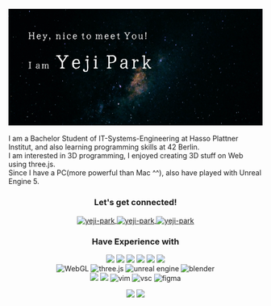 
<p align = "center">
<img src="./hello_2.png" alt="name banner" />
</p>

<!-- <p align="center">
 <img src="https://badges.pufler.dev/visits/yeji0205/yeji0205"/> 
 <img src="https://badges.pufler.dev/repos/yeji0205"/>
 <img src="https://badges.pufler.dev/commits/monthly/yeji0205"/>
</p> -->

I am a Bachelor Student of IT-Systems-Engineering at Hasso Plattner Institut, and also learning programming skills at 42 Berlin.<br> 
I am interested in 3D programming, I enjoyed creating 3D stuff on Web using three.js. <br>
Since I have a PC(more powerful than Mac ^^), also have played with Unreal Engine 5. <br>


<h3 align="center"> Let's get connected!</h3>


<p align="center"> 
 <a href="https://www.linkedin.com/in/yegi-park/" target="blank">
  <img align="center" src="https://img.icons8.com/fluency/48/linkedin.png" alt="yeji-park" height="35" width="35" />
 </a>
 <a href="https://instagram.com/yehji205" target="blank">
  <img align="center" src="https://raw.githubusercontent.com/rahuldkjain/github-profile-readme-generator/master/src/images/icons/Social/instagram.svg" alt="yeji-park" height="25" width="35" />
 </a>
 <a href="https://medium.com/yejipark" target="blank">
  <img align="center" src="https://raw.githubusercontent.com/rahuldkjain/github-profile-readme-generator/master/src/images/icons/Social/medium.svg" alt="yeji-park" height="25" width="35" />
 </a>
</p>



<h3 align="center"> Have Experience with  </h3>

<p align="center">
 <img src="https://img.shields.io/badge/c-%2300599C.svg?style=for-the-badge&logo=c&logoColor=white"/> 
 <img src="https://img.shields.io/badge/java-%23ED8B00.svg?style=for-the-badge&logo=openjdk&logoColor=white"/>
 <img src="https://img.shields.io/badge/html5-%23E34F26.svg?style=for-the-badge&logo=html5&logoColor=white"/>
 <img src="https://img.shields.io/badge/css3-%231572B6.svg?style=for-the-badge&logo=css3&logoColor=white"/>
 <img src="https://img.shields.io/badge/javascript-%23323330.svg?style=for-the-badge&logo=javascript&logoColor=%23F7DF1E"/>
 <img src="https://img.shields.io/badge/react-%2320232a.svg?style=for-the-badge&logo=react&logoColor=%2361DAFB"/>
 <br />
 <img src="https://img.shields.io/badge/WebGL-990000?logo=webgl&logoColor=white&style=for-the-badge" alt="WebGL" />
  <img src="https://img.shields.io/badge/threejs-black?style=for-the-badge&logo=three.js&logoColor=white" alt="three.js" />
  <img src="https://img.shields.io/badge/unrealengine-%23313131.svg?style=for-the-badge&logo=unrealengine&logoColor=white" alt="unreal engine"/>
  <img src="https://img.shields.io/badge/blender-%23F5792A.svg?style=for-the-badge&logo=blender&logoColor=white" alt="blender" /> 
 <br />
  <img src="https://img.shields.io/badge/git-%23F05033.svg?style=for-the-badge&logo=git&logoColor=white"/>
 <img src="https://img.shields.io/badge/github-%23121011.svg?style=for-the-badge&logo=github&logoColor=white"/>
 <img src="https://img.shields.io/badge/VIM-%2311AB00.svg?style=for-the-badge&logo=vim&logoColor=white" alt="vim" />
  <img src="https://img.shields.io/badge/Visual%20Studio%20Code-0078d7.svg?style=for-the-badge&logo=visual-studio-code&logoColor=white" alt="vsc" />
  <img src="https://img.shields.io/badge/figma-%23F24E1E.svg?style=for-the-badge&logo=figma&logoColor=white" alt="figma" />
</p>

<p align = "center">
 <img src="https://github-readme-stats.vercel.app/api?username=yeji0205&show_icons=true&theme=radical" />
 <img src="https://github-readme-stats.vercel.app/api/top-langs/?username=yeji0205&layout=compact&theme=radical" />
</p>

<!--[![](https://visitcount.itsvg.in/api?id=yeji0205&icon=0&color=0)](https://visitcount.itsvg.in)-->

<!--[![Top Langs](https://github-readme-stats.vercel.app/api/top-langs/?username=yeji0205&layout=compact)](https://github.com/anuraghazra/github-readme-stats)-->
